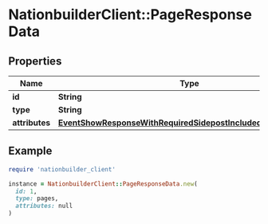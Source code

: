 # NationbuilderClient::PageResponseData

## Properties

| Name | Type | Description | Notes |
| ---- | ---- | ----------- | ----- |
| **id** | **String** |  |  |
| **type** | **String** |  |  |
| **attributes** | [**EventShowResponseWithRequiredSidepostIncludedInnerAttributes**](EventShowResponseWithRequiredSidepostIncludedInnerAttributes.md) |  | [optional] |

## Example

```ruby
require 'nationbuilder_client'

instance = NationbuilderClient::PageResponseData.new(
  id: 1,
  type: pages,
  attributes: null
)
```

